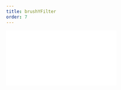 ```yaml
---
title: brushYFilter
order: 7
---
```


<embed src="@/docs/spec/interaction/brushYFilter.zh.md"></embed>

